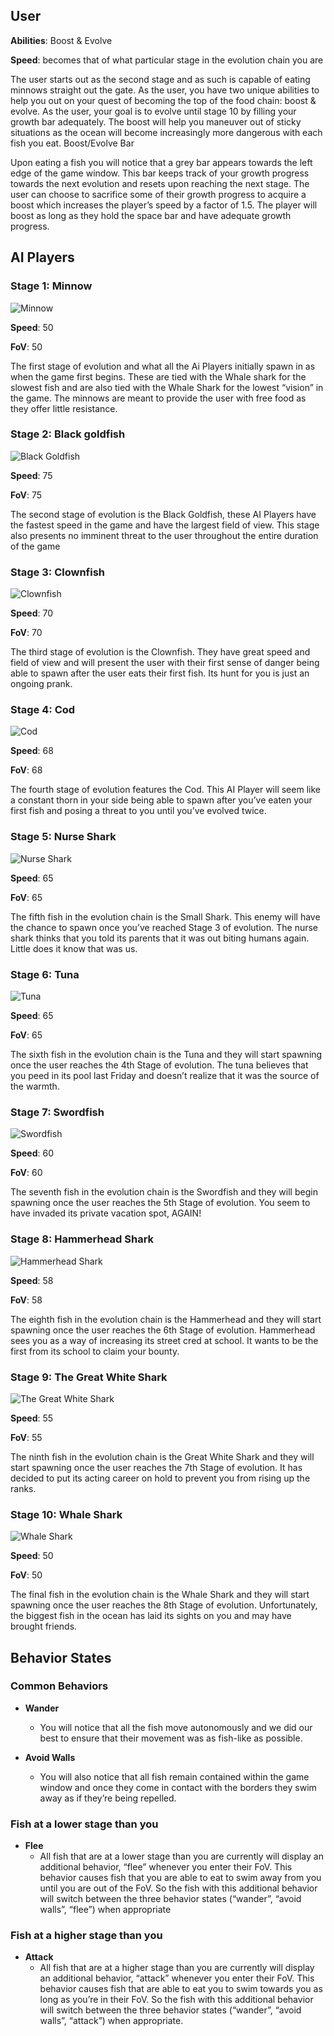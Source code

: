 ## User

**Abilities**: Boost & Evolve

**Speed**: becomes that of what particular stage in the evolution chain you are

The user starts out as the second stage and as such is capable of eating minnows straight out the gate. As the user, you have two unique abilities to help you out on your quest of becoming the top of the food chain: boost & evolve. As the user, your goal is to evolve until stage 10 by filling your growth bar adequately. The boost will help you maneuver out of sticky situations as the ocean will become increasingly more dangerous with each fish you eat. 
Boost/Evolve Bar

Upon eating a fish you will notice that a grey bar appears towards the left edge of the game window. This bar keeps track of your growth progress towards the next evolution and resets upon reaching the next stage. The user can choose to sacrifice some of their growth progress to acquire a boost which increases the player’s speed by a factor of 1.5. The player will boost as long as they hold the space bar and have adequate growth progress. 


## AI Players
### Stage 1: Minnow

![Minnow](minnow.gif)

**Speed**: 50

**FoV**: 50

The first stage of evolution and what all the Ai Players initially spawn in as when the game first begins. These are tied with the Whale shark for the slowest fish and are also tied with the Whale Shark for the lowest “vision” in the game. The minnows are meant to provide the user with free food as they offer little resistance. 

### Stage 2: Black goldfish

![Black Goldfish](gold_fish.png)

**Speed**: 75

**FoV**: 75

The second stage of evolution is the Black Goldfish, these AI Players have the fastest speed in the game and have the largest field of view. This stage also presents no imminent threat to the user throughout the entire duration of the game

### Stage 3: Clownfish

![Clownfish](clown_fish.png)

**Speed**: 70

**FoV**: 70

The third stage of evolution is the Clownfish. They have great speed and field of view and will present the user with their first sense of danger being able to spawn after the user eats their first fish.  Its hunt for you is just an ongoing prank. 

### Stage 4: Cod 

![Cod](cod.png)

**Speed**: 68

**FoV**: 68

The fourth stage of evolution features the Cod. This AI Player will seem like a constant thorn in your side being able to spawn after you’ve eaten your first fish and posing a threat to you until you’ve evolved twice. 

### Stage 5: Nurse Shark 

![Nurse Shark](small_shark.png)

**Speed**: 65

**FoV**: 65

The fifth fish in the evolution chain is the Small Shark. This enemy will have the chance to spawn once you’ve reached Stage 3 of evolution. The nurse shark thinks that you told its parents that it was out biting humans again. Little does it know that was us. 

### Stage 6: Tuna

![Tuna](tuna.png)

**Speed**: 65

**FoV**: 65

The sixth fish in the evolution chain is the Tuna and they will start spawning once the user reaches the 4th Stage of evolution. The tuna believes that you peed in its pool last Friday and doesn’t realize that it was the source of the warmth. 

### Stage 7: Swordfish

![Swordfish](swordfish.png)

**Speed**: 60

**FoV**:  60

The seventh fish in the evolution chain is the Swordfish and they will begin spawning once the user reaches the 5th Stage of evolution. You seem to have invaded its private vacation spot, AGAIN!



### Stage 8: Hammerhead Shark

![Hammerhead Shark](hammerhead.png)

**Speed**: 58

**FoV**: 58

The eighth fish in the evolution chain is the Hammerhead and they will start spawning once the user reaches the 6th Stage of evolution. Hammerhead sees you as a way of increasing its street cred at school. It wants to be the first from its school to claim your bounty. 



### Stage 9: The Great White Shark

![The Great White Shark](great_white.png)

**Speed**: 55

**FoV**: 55

The ninth fish in the evolution chain is the Great White Shark and they will start spawning once the user reaches the 7th Stage of evolution. It has decided to put its acting career on hold to prevent you from rising up the ranks. 


### Stage 10: Whale Shark

![Whale Shark](whale_shark.png)

**Speed**: 50

**FoV**: 50

The final fish in the evolution chain is the Whale Shark and they will start spawning once the user reaches the 8th Stage of evolution. Unfortunately, the biggest fish in the ocean has laid its sights on you and may have brought friends.


## Behavior States
### Common Behaviors
- **Wander**  
  - You will notice that all the fish move autonomously and we did our best to ensure that their movement was as fish-like as possible.

- **Avoid Walls**
  - You will also notice that all fish remain contained within the game window and once they come in contact with the borders they swim away as if they’re being repelled. 

### Fish at a lower stage than you 
- **Flee**
  - All fish that are at a lower stage than you are currently will display an additional behavior, “flee” whenever you enter their FoV. This behavior causes fish that you are able to eat to swim away from you until you are out of the FoV. So the fish with this additional behavior will switch between the three behavior states (“wander”, “avoid walls”, “flee”) when appropriate

### Fish at a higher stage than you 
- **Attack**
  - All fish that are at a higher stage than you are currently will display an additional behavior, “attack” whenever you enter their FoV. This behavior causes fish that are able to eat you to swim towards you as long as you’re in their FoV. So the fish with this additional behavior will switch between the three behavior states (“wander”, “avoid walls”, “attack”) when appropriate.


